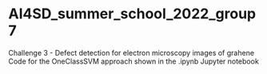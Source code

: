 # AI4SD_summer_school_2022_group7

Challenge 3 - Defect detection for electron microscopy images of grahene
Code for the OneClassSVM approach shown in the .ipynb Jupyter notebook
